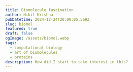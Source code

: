 ```yaml
---
title: Biomolecule fascination      
author: Nikil Krishna
pubDatetime: 2024-12-24T20:00:05.569Z
slug: biomol
featured: true
draft: false
ogImage: /assets/biomol.webp
tags:
  - computational biology
  - art of biomolecules
  - proteins
description: How did I start to take interest in this?
---
```


